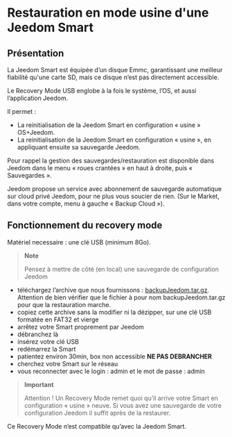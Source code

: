 # Restauration en mode usine d'une Jeedom Smart

## Présentation

La Jeedom Smart est équipée d’un disque Emmc, garantissant une meilleur fiabilité qu'une carte SD, mais ce disque n’est pas directement accessible.

Le Recovery Mode USB englobe à la fois le système, l’OS, et aussi l’application Jeedom.

Il permet :

- La reinitialisation de la Jeedom Smart en configuration « usine » OS+Jeedom.
- La reinitialisation de la Jeedom Smart en configuration « usine », en appliquant ensuite sa sauvegarde Jeedom.

Pour rappel la gestion des sauvegardes/restauration est disponible dans Jeedom dans le menu « roues crantées » en haut à droite, puis « Sauvegardes ».

Jeedom propose un service avec abonnement de sauvegarde automatique sur cloud privé Jeedom, pour ne plus vous soucier de rien. (Sur le Market, dans votre compte, menu à gauche « Backup Cloud »).

## Fonctionnement du recovery mode

Matériel necessaire : une clé USB (minimum 8Go).

>**Note**
>
>Pensez à mettre de côté (en local) une sauvegarde de configuration Jeedom

- téléchargez l’archive que nous fournissons  : [backupJeedom.tar.gz](https://images.jeedom.com/smart/backupJeedom.tar.gz). Attention de bien vérifier que le fichier à pour nom backupJeedom.tar.gz pour que la restauration marche.
- copiez cette archive sans la modifier ni la dézipper, sur une clé USB formatée en FAT32 et vierge
- arrêtez votre Smart proprement par Jeedom
- débranchez là
- insérez votre clé USB
- redémarrez la Smart
- patientez environ 30min, box non accessible **NE PAS DEBRANCHER**
- cherchez votre Smart sur le réseau
- vous reconnecter avec le login : admin et le mot de passe : admin

> **Important**
>
> Attention ! Un Recovery Mode remet quoi qu’il arrive votre Smart en configuration « usine » neuve. Si vous avez une sauvegarde de votre configuration Jeedom il suffit après de la restaurer.

Ce Recovery Mode n’est compatible qu’avec la Jeedom Smart.
